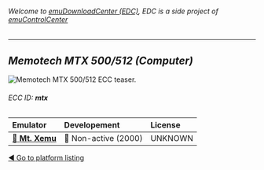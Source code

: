 ###### Welcome to [emuDownloadCenter (EDC)](https://github.com/PhoenixInteractiveNL/emuDownloadCenter/wiki/), EDC is a side project of [emuControlCenter](https://github.com/PhoenixInteractiveNL/emuControlCenter/wiki/)
***
## _Memotech MTX 500/512 (Computer)_
![](https://raw.githubusercontent.com/wiki/PhoenixInteractiveNL/emuDownloadCenter/images_platform/ecc_mtx_teaser.png "Memotech MTX 500/512 ECC teaser.")
###### ECC ID: **mtx**

| Emulator | Developement | License |
|:---------|:-------------|:--------|
| [:file_folder: **Mt. Xemu**](https://github.com/PhoenixInteractiveNL/emuDownloadCenter/wiki/Emulator-mtxemu#menu) | :red_circle: Non-active (2000) | UNKNOWN |

[:arrow_backward: Go to platform listing](https://github.com/PhoenixInteractiveNL/emuDownloadCenter/wiki/EDC-Platform-List)
